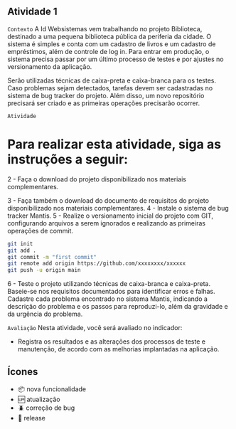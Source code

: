 ##    Atividade 1
`Contexto`
A Id Websistemas vem trabalhando no projeto Biblioteca, destinado a uma pequena biblioteca pública da periferia da cidade. O sistema é simples e conta com um cadastro de livros e um cadastro de empréstimos, além de controle de log in. Para entrar em produção, o sistema precisa passar por um último processo de testes e por ajustes no versionamento da aplicação.
 
Serão utilizadas técnicas de caixa-preta e caixa-branca para os testes. Caso problemas sejam detectados, tarefas devem ser cadastradas no sistema de bug tracker do projeto. Além disso, um novo repositório precisará ser criado e as primeiras operações precisarão ocorrer.

`Atividade`
<h1>Para realizar esta atividade, siga as instruções a seguir:</h1>
2 - Faça o download do projeto disponibilizado nos materiais complementares.

3 - Faça também o download do documento de requisitos do projeto disponibilizado nos materiais complementares.
4 - Instale o sistema de bug tracker Mantis.
5 - Realize o versionamento inicial do projeto com GIT, configurando arquivos a serem ignorados e realizando as primeiras operações de commit.
```bash
git init
git add .
git commit -m "first commit"
git remote add origin https://github.com/xxxxxxxx/xxxxxx
git push -u origin main
```
6 - Teste o projeto utilizando técnicas de caixa-branca e caixa-preta. Baseie-se nos requisitos documentados para identificar erros e falhas.
Cadastre cada problema encontrado no sistema Mantis, indicando a descrição do problema e os passos para reproduzi-lo, além da gravidade e da urgência do problema.

`Avaliação`
Nesta atividade, você será avaliado no indicador:
 - Registra os resultados e as alterações dos processos de teste e manutenção, de acordo com as melhorias implantadas na aplicação.

 ## Ícones

- :package: nova funcionalidade
- :up: atualização
- :beetle: correção de bug
- :checkered_flag: release